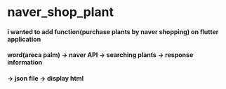 # naver_shop_plant


#### i wanted to add function(purchase plants by naver shopping) on flutter application



#### word(areca palm) -> naver API -> searching plants -> response information
#### -> json file -> display html
